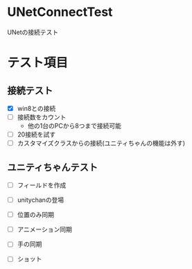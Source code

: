 # UNetConnectTest
UNetの接続テスト

# テスト項目
## 接続テスト
- [x] win8との接続
- [ ] 接続数をカウント
    - 他の1台のPCから8つまで接続可能
- [ ] 20接続を試す
- [ ] カスタマイズクラスからの接続(ユニティちゃんの機能は外す)

## ユニティちゃんテスト
- [ ] フィールドを作成
- [ ] unitychanの登場
- [ ] 位置のみ同期
- [ ] アニメーション同期
- [ ] 手の同期
- [ ] ショット



